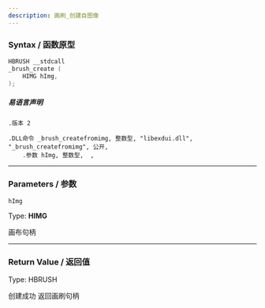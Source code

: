 ```yaml
---
description: 画刷_创建自图像
---
```


### Syntax / 函数原型

```C++
HBRUSH __stdcall 
_brush_create (
    HIMG hImg,
);
```

##### 易语言声明

```Elang
.版本 2

.DLL命令 _brush_createfromimg, 整数型, "libexdui.dll", "_brush_createfromimg", 公开, 
    .参数 hImg, 整数型,  , 
```

---

### Parameters / 参数

`hImg`

Type: **HIMG**

画布句柄

---

### Return Value / 返回值

Type: HBRUSH

创建成功 返回画刷句柄
